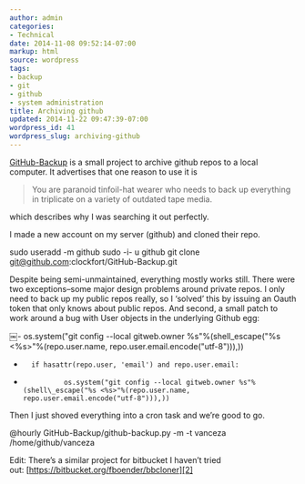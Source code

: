 ```yaml
---
author: admin
categories:
- Technical
date: 2014-11-08 09:52:14-07:00
markup: html
source: wordpress
tags:
- backup
- git
- github
- system administration
title: Archiving github
updated: 2014-11-22 09:47:39-07:00
wordpress_id: 41
wordpress_slug: archiving-github
---
```

[GitHub-Backup][1] is a small project to archive github repos to a local computer. It advertises that one reason to use it is

> You are paranoid tinfoil-hat wearer who needs to back up everything in triplicate on a variety of outdated tape media.

which describes why I was searching it out perfectly.

I made a new account on my server (github) and cloned their repo.

sudo useradd -m github
sudo -i- u github
git clone git@github.com:clockfort/GitHub-Backup.git

Despite being semi-unmaintained, everything mostly works still. There were two exceptions–some major design problems around private repos. I only need to back up my public repos really, so I ‘solved’ this by issuing an Oauth token that only knows about public repos. And second, a small patch to work around a bug with User objects in the underlying Github egg:

￼-       os.system("git config --local gitweb.owner %s"%(shell\_escape("%s <%s>"%(repo.user.name, repo.user.email.encode("utf-8"))),))
+       if hasattr(repo.user, 'email') and repo.user.email:
+               os.system("git config --local gitweb.owner %s"%(shell\_escape("%s <%s>"%(repo.user.name, repo.user.email.encode("utf-8"))),))

Then I just shoved everything into a cron task and we’re good to go.

@hourly GitHub-Backup/github-backup.py -m -t  vanceza /home/github/vanceza

Edit: There’s a similar project for bitbucket I haven’t tried out: [https://bitbucket.org/fboender/bbcloner][2]

[1]: https://github.com/clockfort/GitHub-Backup "GitHub-Backup"
[2]: https://bitbucket.org/fboender/bbcloner
